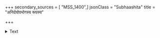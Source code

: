 +++
secondary_sources = [ "MSS_1400",]
jsonClass = "Subhaashita"
title = "अनिर्दयोपभोगस्य रूपस्य"

+++

<details><summary>Text</summary>

अनिर्दयोपभोगस्य रूपस्य मृदुनः कथम्।  
कठिनं खलु ते चेतः शिरीषस्येव बन्धनम्॥
</details>
